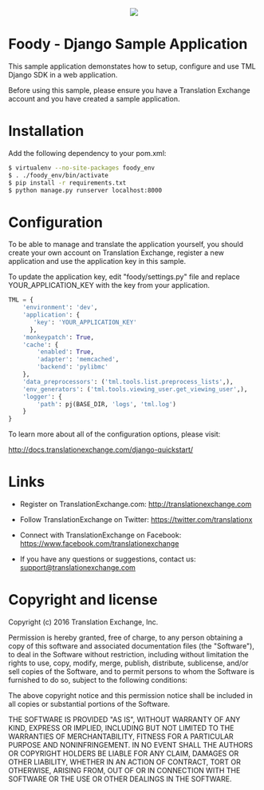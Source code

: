 <p align="center">
  <img src="https://avatars0.githubusercontent.com/u/1316274?v=3&s=200">
</p>

Foody - Django Sample Application
==================

This sample application demonstates how to setup, configure and use TML Django SDK in a web application. 

Before using this sample, please ensure you have a Translation Exchange account and you have created a sample application.


Installation
==================

Add the following dependency to your pom.xml:

```bash
$ virtualenv --no-site-packages foody_env
$ . ./foody_env/bin/activate
$ pip install -r requirements.txt
$ python manage.py runserver localhost:8000
```

Configuration
==================

To be able to manage and translate the application yourself, you should create your own account on Translation Exchange, register a new application and use the application key in this sample. 

To update the application key, edit "foody/settings.py" file and replace YOUR_APPLICATION_KEY with the key from your application.

```python
TML = {
    'environment': 'dev',
    'application': {
       'key': 'YOUR_APPLICATION_KEY'
      },
    'monkeypatch': True,
    'cache': {
        'enabled': True,
        'adapter': 'memcached',
        'backend': 'pylibmc'
    },
    'data_preprocessors': ('tml.tools.list.preprocess_lists',),
    'env_generators': ('tml.tools.viewing_user.get_viewing_user',),
    'logger': {
        'path': pj(BASE_DIR, 'logs', 'tml.log')
    }
}
```

To learn more about all of the configuration options, please visit:

http://docs.translationexchange.com/django-quickstart/


Links
==================

* Register on TranslationExchange.com: http://translationexchange.com

* Follow TranslationExchange on Twitter: https://twitter.com/translationx

* Connect with TranslationExchange on Facebook: https://www.facebook.com/translationexchange

* If you have any questions or suggestions, contact us: support@translationexchange.com


Copyright and license
==================

Copyright (c) 2016 Translation Exchange, Inc.

Permission is hereby granted, free of charge, to any person obtaining
a copy of this software and associated documentation files (the
"Software"), to deal in the Software without restriction, including
without limitation the rights to use, copy, modify, merge, publish,
distribute, sublicense, and/or sell copies of the Software, and to
permit persons to whom the Software is furnished to do so, subject to
the following conditions:

The above copyright notice and this permission notice shall be
included in all copies or substantial portions of the Software.

THE SOFTWARE IS PROVIDED "AS IS", WITHOUT WARRANTY OF ANY KIND,
EXPRESS OR IMPLIED, INCLUDING BUT NOT LIMITED TO THE WARRANTIES OF
MERCHANTABILITY, FITNESS FOR A PARTICULAR PURPOSE AND
NONINFRINGEMENT. IN NO EVENT SHALL THE AUTHORS OR COPYRIGHT HOLDERS BE
LIABLE FOR ANY CLAIM, DAMAGES OR OTHER LIABILITY, WHETHER IN AN ACTION
OF CONTRACT, TORT OR OTHERWISE, ARISING FROM, OUT OF OR IN CONNECTION
WITH THE SOFTWARE OR THE USE OR OTHER DEALINGS IN THE SOFTWARE.
